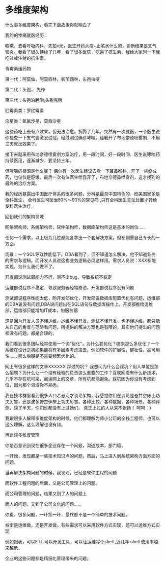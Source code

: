 # 多维度架构

什么事多维度架构，看完下面故事你就明白了

我的的惨痛就医经历：

咳嗽，去看呼吸内科，先拍x光，医生开药头孢+止咳水什么的，诊断结果是支气管炎。我看了很久持续了几年，看了很多医院，吃遍了抗生素，我给大家列一下我吃过或注射的抗生素。

青霉素组药物

第一代：阿莫仙，阿莫西林，氨苄西林，头孢拉啶

第二代：头孢， 先锋

第三代：头孢泊肟酯,头孢克肟

红霉素类：罗红霉素

杀星类：氧氟沙星，莫西沙星

这些药吃上去有点效果，但无法治愈，折腾了几年，突然有一次就医，一个医生说你检查一下支气管激发试验，经过测试确诊哮喘。给我开了布地奈德喷雾剂，不用三天就出效果了。

接下来就采用布地奈德喷雾剂方案治疗，用一段时间，好一段时间，医生说哮喘药持续医用，逐渐减少，要坚持三年。

但哮喘的根源是什么呢？ 偶尔有一次医生建议去看一下耳鼻喉科，开了一些终成药，也仅仅是舒缓。最后一次有位医生给我开了，布地奈德鼻喷雾剂，这才找到的最终的治疗方案。

我的经历暴露出中国医疗体系的很多问题，分科是最具中国特色的，欧美国家多是全科医生， 全科医生可医治80%～90%的常见病 ,只有全科医生无法处置才转给专科医生治疗。

回到我们的架构领域

网络架构师，系统架构师，软件架构师，数据库架构师这是基本的岗位......

任何一个需求，以上极为几位都能各拿出一个套解决方案，但都侧重自己专长的一方面。

场景：一个SQL导致性能低下，DBA看到了，但不知道怎么解决，他不知道业务的需求与逻辑。而开发人员说这也业务逻辑必须这样用。需求人员说：XXX都能实现，为什么我们做不了。

开发部说测试部能力不行，测不出bug，导致系统不稳定

运维部说程序不稳定，导致服务器经常崩溃，开发部说程序没有问题

测试部说程序性能太低，酌开发部优化，开发部说数据库配置优化有问题，运维部的DBA说没有问题,DBA说问题出在SQL语句与数据库操作上。开发部推给运维部，运维部只能增加IT成本，加服务器

这是因为开发人员不懂运维，运维不懂开发，测试不懂开发，也不懂运维。都只能从自己的角度与范畴看问题，所提供的解决方案也是有限的，其实他们提出的问题都没有问题，都是合理的。

我们看到很多团队经常使用一个词“优化”，为什么要优化？哪来那么多优化？一个系统在设计之初如果能将有多因素考虑进去，例如软件的扩展性，健壮性，高可用性...... 那么后期是不需要频繁优化的。

网上有很多这样的文章XXXXXX 踩过的坑？ 我想问为什么会踩坑？用人单位是怎么招聘？为什么让一个没有经验的负责这么重要的工作？互联网没有什么新技术，几乎不存在坑可采，阅读网上的文章，所有坑都能避免。踩坑因为你没有考虑到位，因为那个领域你不熟悉。

我在技术群里看到很多人口若悬河才谈论架构，我感觉你们在谈论是苍井空床上功夫厉害，还是波多野杰伊床上功夫厉害。各种比较，各种数据，各种场景，各种评测，谈了半天，你们谁都没有上过她们。 真正上过的人从来不张扬！ 呵呵：）

我跟很多人解释多维度架构的时候，他们都理解为师小公司的全栈工程师。也可以这么理解，这么理解也没有错。

再谈谈多维度管理

你是否意识到现在很多企业存在一个问题，沟通成本，部门墙，

一开始，发现都是一些技术知识点的问题，然后，马上进入到系统架构方面方面的问题，

当再解决架构问题的时候，我发现，已经是软件工程的问题

而软件工程问题的后面，又是公司管理上的问题。

而公司管理的问题，结果又到了人的问题上

而人的问题，又到了公司文化的问题……

你看，很多问题，一环扣一环，最终都不是一个简单的技术问题。

权衡是运维做，还是开发做。有些需求可以采用软件方式实现，还可以运维方式实现

例如报表，可以ETL 可以开发工具，可以让运维写个shell ,近几年 shell 使用率越来越低。

企业的这些问题都是精细化管理带来的问题。

